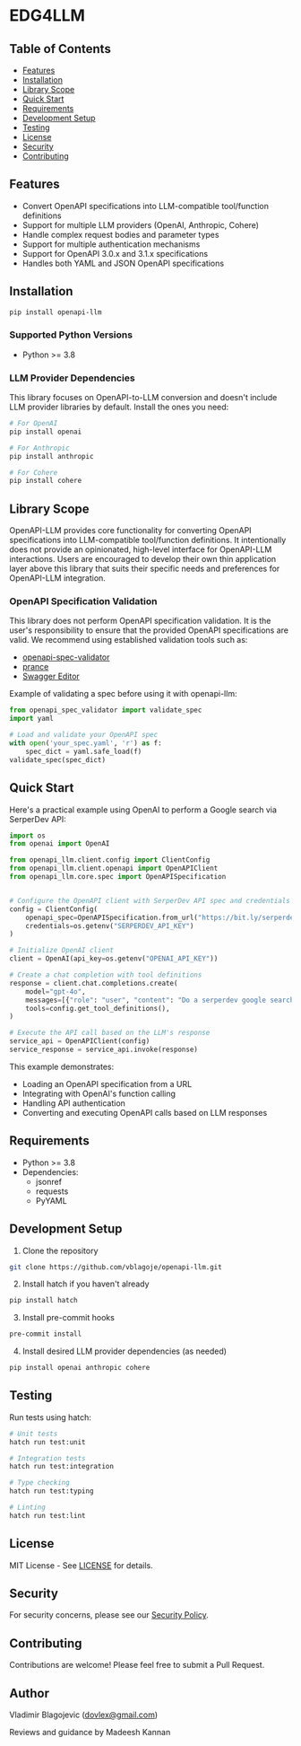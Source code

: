 # EDG4LLM

## Table of Contents
- [Features](#features)
- [Installation](#installation)
- [Library Scope](#library-scope)
- [Quick Start](#quick-start)
- [Requirements](#requirements)
- [Development Setup](#development-setup)
- [Testing](#testing)
- [License](#license)
- [Security](#security)
- [Contributing](#contributing)

## Features

- Convert OpenAPI specifications into LLM-compatible tool/function definitions
- Support for multiple LLM providers (OpenAI, Anthropic, Cohere)
- Handle complex request bodies and parameter types
- Support for multiple authentication mechanisms
- Support for OpenAPI 3.0.x and 3.1.x specifications
- Handles both YAML and JSON OpenAPI specifications

## Installation

```bash
pip install openapi-llm
```

### Supported Python Versions
- Python >= 3.8

### LLM Provider Dependencies

This library focuses on OpenAPI-to-LLM conversion and doesn't include LLM provider libraries by default. Install the ones you need:

```bash
# For OpenAI
pip install openai

# For Anthropic
pip install anthropic

# For Cohere
pip install cohere
```

## Library Scope

OpenAPI-LLM provides core functionality for converting OpenAPI specifications into LLM-compatible tool/function definitions. It intentionally does not provide an opinionated, high-level interface for OpenAPI-LLM interactions. Users are encouraged to develop their own thin application layer above this library that suits their specific needs and preferences for OpenAPI-LLM integration.

### OpenAPI Specification Validation

This library does not perform OpenAPI specification validation. It is the user's responsibility to ensure that the provided OpenAPI specifications are valid. We recommend using established validation tools such as:

- [openapi-spec-validator](https://github.com/p1c2u/openapi-spec-validator)
- [prance](https://github.com/RonnyPfannschmidt/prance)
- [Swagger Editor](https://editor.swagger.io/)

Example of validating a spec before using it with openapi-llm:

```python
from openapi_spec_validator import validate_spec
import yaml

# Load and validate your OpenAPI spec
with open('your_spec.yaml', 'r') as f:
    spec_dict = yaml.safe_load(f)
validate_spec(spec_dict)
```

## Quick Start

Here's a practical example using OpenAI to perform a Google search via SerperDev API:

```python
import os
from openai import OpenAI

from openapi_llm.client.config import ClientConfig
from openapi_llm.client.openapi import OpenAPIClient
from openapi_llm.core.spec import OpenAPISpecification


# Configure the OpenAPI client with SerperDev API spec and credentials
config = ClientConfig(
    openapi_spec=OpenAPISpecification.from_url("https://bit.ly/serperdev_openapi"), 
    credentials=os.getenv("SERPERDEV_API_KEY")
)

# Initialize OpenAI client
client = OpenAI(api_key=os.getenv("OPENAI_API_KEY"))

# Create a chat completion with tool definitions
response = client.chat.completions.create(
    model="gpt-4o",
    messages=[{"role": "user", "content": "Do a serperdev google search: Who was Nikola Tesla?"}],
    tools=config.get_tool_definitions(),
)

# Execute the API call based on the LLM's response
service_api = OpenAPIClient(config)
service_response = service_api.invoke(response)
```

This example demonstrates:
- Loading an OpenAPI specification from a URL
- Integrating with OpenAI's function calling
- Handling API authentication
- Converting and executing OpenAPI calls based on LLM responses

## Requirements

- Python >= 3.8
- Dependencies:
  - jsonref
  - requests
  - PyYAML

## Development Setup

1. Clone the repository

```bash
git clone https://github.com/vblagoje/openapi-llm.git
```

2. Install hatch if you haven't already

```bash
pip install hatch
```

3. Install pre-commit hooks

```bash
pre-commit install
```

4. Install desired LLM provider dependencies (as needed)

```bash
pip install openai anthropic cohere
```

## Testing

Run tests using hatch:

```bash
# Unit tests
hatch run test:unit

# Integration tests
hatch run test:integration

# Type checking
hatch run test:typing

# Linting
hatch run test:lint
```

## License

MIT License - See [LICENSE](LICENSE) for details.

## Security

For security concerns, please see our [Security Policy](SECURITY.md).

## Contributing

Contributions are welcome! Please feel free to submit a Pull Request.

## Author
Vladimir Blagojevic (dovlex@gmail.com)

Reviews and guidance by Madeesh Kannan